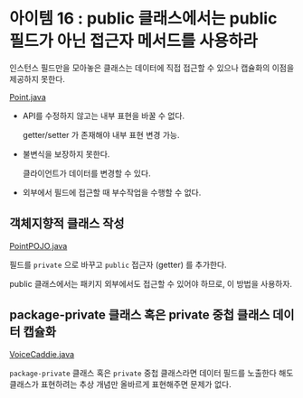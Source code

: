 # 아이템 16 : public 클래스에서는 public 필드가 아닌 접근자 메서드를 사용하라


인스턴스 필드만을 모아놓은 클래스는 데이터에 직접 접근할 수 있으나 캡슐화의 이점을 제공하지 못한다.

[Point.java](Point.java)
- API를 수정하지 않고는 내부 표현을 바꿀 수 없다.
  
    getter/setter 가 존재해야 내부 표현 변경 가능.
- 불변식을 보장하지 못한다.
    
    클라이언트가 데이터를 변경할 수 있다.
- 외부에서 필드에 접근할 때 부수작업을 수행할 수 없다.

## 객체지향적 클래스 작성
[PointPOJO.java](PointPOJO.java)

필드를 `private` 으로 바꾸고 `public` 접근자 (getter) 를 추가한다.

public 클래스에서는 패키지 외부에서도 접근할 수 있어야 하므로, 이 방법을 사용하자. 


## package-private 클래스 혹은 private 중첩 클래스 데이터 캡슐화
[VoiceCaddie.java](VoiceCaddie.java)

`package-private` 클래스 혹은 `private` 중첩 클래스라면 데이터 필드를 노출한다 해도 클래스가 표현하려는 추상 개념만 올바르게 표현해주면 문제가 없다.

